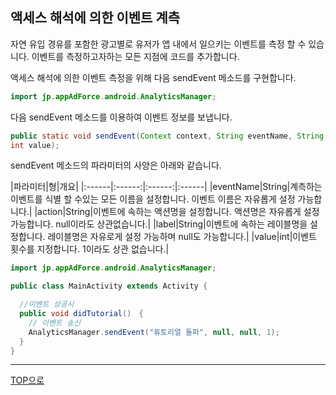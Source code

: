 ## 액세스 해석에 의한 이벤트 계측

자연 유입 경유를 포함한 광고별로 유저가 앱 내에서 일으키는 이벤트를 측정 할 수 있습니다. 이벤트를 측정하고자하는 모든 지점에 코드를 추가합니다.

액세스 해석에 의한 이벤트 측정을 위해 다음 sendEvent 메소드를 구현합니다.

```java
import jp.appAdForce.android.AnalyticsManager;
```

다음 sendEvent 메소드를 이용하여 이벤트 정보를 보냅니다.

```java
public static void sendEvent(Context context, String eventName, String action, String label,
int value);
```

sendEvent 메소드의 파라미터의 사양은 아래와 같습니다.

|파라미터|형|개요|
|:------|:------:|:------:|:------|
|eventName|String|계측하는 이벤트를 식별 할 수있는 모든 이름을 설정합니다. 이벤트 이름은 자유롭게 설정 가능합니다.|
|action|String|이벤트에 속하는 액션명을 설정합니다. 액션명은 자유롭게 설정 가능합니다. null이라도 상관없습니다.|
|label|String|이벤트에 속하는 레이블명을 설정합니다. 레이블명은 자유로게 설정 가능하며 null도 가능합니다.|
|value|int|이벤트 횟수를 지정합니다. 1이라도 상관 없습니다.|




```java
import jp.appAdForce.android.AnalyticsManager;

public class MainActivity extends Activity {

  //이벤트 성공시
  public void didTutorial()　{
    // 이벤트 송신
    AnalyticsManager.sendEvent("튜토리얼 돌파", null, null, 1);
  }
}
```

---
[TOP으로](/3.x/lang/ko/README.md)
